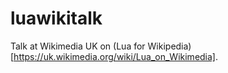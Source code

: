 luawikitalk
===========

Talk at Wikimedia UK on (Lua for Wikipedia)[https://uk.wikimedia.org/wiki/Lua_on_Wikimedia].


